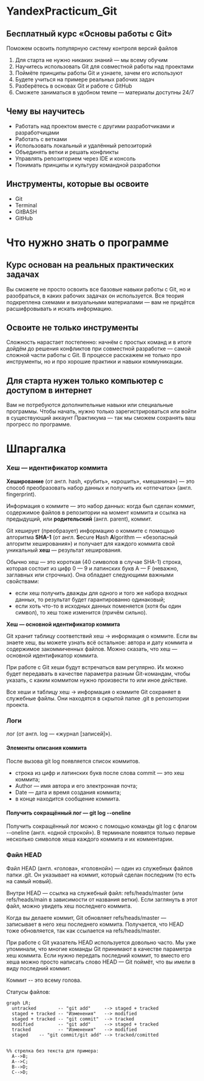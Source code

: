 # YandexPracticum_Git

## Бесплатный курс «Основы работы с Git»

Поможем освоить популярную систему контроля версий файлов

1. Для старта не нужно никаких знаний — мы всему обучим
2. Научитесь использовать Git для совместной работы над проектами
3. Поймёте принципы работы Git и узнаете, зачем его используют
4. Будете учиться на примере реальных рабочих задач
5. Разберётесь в основах Git и работе с GitHub
6. Сможете заниматься в удобном темпе — материалы доступны 24/7

## Чему вы научитесь

* Работать над проектом вместе с другими разработчиками и разработчицами
* Работать с ветками
* Использовать локальный и удалённый репозиторий
* Объединять ветки и решать конфликты
* Управлять репозиторием через IDE и консоль
* Понимать принципы и культуру командной разработки

## Инструменты, которые вы освоите

* Git
* Terminal
* GitBASH
* GitHub

# Что нужно знать о программе

## Курс основан на реальных практических задачах
Вы сможете не просто освоить все базовые навыки работы с Git, но и разобраться, в каких рабочих задачах он используется. Вся теория подкреплена схемами и визуальными материалами — вам не придётся расшифровывать и искать информацию.

## Освоите не только инструменты
Сложность нарастает постепенно: начнём с простых команд и в итоге дойдём до решения конфликтов при совместной разработке — самой сложной части работы с Git. В процессе расскажем не только про инструменты, но и про хорошие практики и навыки коммуникации.

## Для старта нужен только компьютер с доступом в интернет
Вам не потребуются дополнительные навыки или специальные программы. Чтобы начать, нужно только зарегистрироваться или войти в существующий аккаунт Практикума — так мы сможем сохранять ваш прогресс по программе.

# Шпаргалка

### **Хеш — идентификатор коммита**

**Хеширование** (от англ. hash, «рубить», «крошить», «мешанина») — это способ преобразовать набор данных и получить их «отпечаток» (англ. fingerprint).

Информация о коммите — это набор данных: когда был сделан коммит, содержимое файлов в репозитории на момент коммита и ссылка на предыдущий, или **родительский** (англ. parent), коммит.

Git хеширует (преобразует) информацию о коммите с помощью алгоритма **SHA-1** (от англ. **S**ecure **H**ash **A**lgorithm — «безопасный алгоритм хеширования») и получает для каждого коммита свой уникальный **хеш** — результат хеширования.

Обычно хеш — это короткая (40 символов в случае SHA-1) строка, которая состоит из цифр 0 — 9 и латинских букв A — F (неважно, заглавных или строчных). Она обладает следующими важными свойствами:
* если хеш получить дважды для одного и того же набора входных данных, то результат будет гарантированно одинаковый;
* если хоть что-то в исходных данных поменяется (хотя бы один символ), то хеш тоже изменится (причём сильно).

**Хеш — основной идентификатор коммита**

Git хранит таблицу соответствий хеш → информация о коммите. Если вы знаете хеш, вы можете узнать всё остальное: автора и дату коммита и содержимое закоммиченных файлов. Можно сказать, что хеш — основной идентификатор коммита.

При работе с Git хеши будут встречаться вам регулярно. Их можно будет передавать в качестве параметра разным Git-командам, чтобы указать, с каким коммитом нужно произвести то или иное действие.

Все хеши и таблицу хеш → информация о коммите Git сохраняет в служебные файлы. Они находятся в скрытой папке .git в репозитории проекта.

### Логи

лог (от англ. log — «журнал [записей]»).

#### Элементы описания коммита
После вызова git log появляется список коммитов.
* строка из цифр и латинских букв после слова commit — это хеш коммита;
* Author — имя автора и его электронная почта;
* Date — дата и время создания коммита;
* в конце находится сообщение коммита.

#### Получить сокращённый лог — git log --oneline
Получить сокращённый лог можно с помощью команды git log с флагом --oneline (англ. «одной строкой»). В терминале появятся только первые несколько символов хеша каждого коммита и их комментарии.


### **Файл HEAD**

Файл HEAD (англ. «голова», «головной») — один из служебных файлов папки .git. Он указывает на коммит, который сделан последним (то есть на самый новый).

Внутри HEAD — ссылка на служебный файл: refs/heads/master (или refs/heads/main в зависимости от названия ветки). Если заглянуть в этот файл, можно увидеть хеш последнего коммита.

Когда вы делаете коммит, Git обновляет refs/heads/master — записывает в него хеш последнего коммита. Получается, что HEAD тоже обновляется, так как ссылается на refs/heads/master.

При работе с Git указатель HEAD используется довольно часто. Мы уже упоминали, что многие команды Git принимают в качестве параметра хеш коммита. Если нужно передать последний коммит, то вместо его хеша можно просто написать слово HEAD — Git поймёт, что вы имели в виду последний коммит.

Коммит -- это всему голова.

Статусы файлов:

```mermaid
graph LR;
  untracked        -- "git add"     --> staged + tracked
  staged + tracked -- "Изменения"   --> modified
  staged + tracked -- "git commit"  --> tracked
  modified         -- "git add"     --> staged + tracked
  tracked          -- "Изменения"   --> modified
  staged    -- "git commit/git add" --> tracked/comitted
  
    
%% стрелка без текста для примера: 
  A-->B;
  A-->C;
  B-->D;
  C-->D;
```


